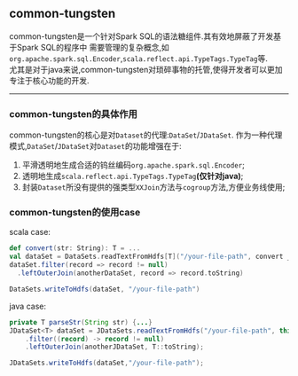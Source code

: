 ## common-tungsten
common-tungsten是一个针对Spark SQL的语法糖组件.其有效地屏蔽了开发基于Spark SQL的程序中
需要管理的复杂概念,如`org.apache.spark.sql.Encoder`,`scala.reflect.api.TypeTags.TypeTag`等.  
尤其是对于java来说,common-tungsten对琐碎事物的托管,使得开发者可以更加专注于核心功能的开发.

---------

### common-tungsten的具体作用
common-tungsten的核心是对`Dataset`的代理:`DataSet`/`JDataSet`.
作为一种代理模式,`DataSet`/`JDataSet`对`Dataset`的功能增强在于:  
1. 平滑透明地生成合适的钨丝编码`org.apache.spark.sql.Encoder`;  
2. 透明地生成`scala.reflect.api.TypeTags.TypeTag`**(仅针对java)**;  
3. 封装`Dataset`所没有提供的强类型`XXJoin`方法与`cogroup`方法,方便业务线使用;

### common-tungsten的使用case
scala case:
```scala
def convert(str: String): T = ...
val dataSet = DataSets.readTextFromHdfs[T]("/your-file-path", convert _)
dataSet.filter(record => record != null)
  .leftOuterJoin(anotherDataSet, record => record.toString)

DataSets.writeToHdfs(dataSet, "/your-file-path")
```

java case:
```java
private T parseStr(String str) {...}
JDataSet<T> dataSet = JDataSets.readTextFromHdfs("/your-file-path", this::parseStr)
    .filter((record) -> record != null)
    .leftOuterJoin(anotherJDataSet, T::toString);

JDataSets.writeToHdfs(dataSet,"/your-file-path");
```
